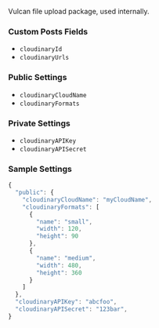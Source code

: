 Vulcan file upload package, used internally. 

### Custom Posts Fields

- `cloudinaryId`
- `cloudinaryUrls`

### Public Settings

- `cloudinaryCloudName`
- `cloudinaryFormats`

### Private Settings

- `cloudinaryAPIKey`
- `cloudinaryAPISecret`

### Sample Settings

```js
{
  "public": {
    "cloudinaryCloudName": "myCloudName",
    "cloudinaryFormats": [
      {
        "name": "small",
        "width": 120,
        "height": 90
      },
      {
        "name": "medium",
        "width": 480,
        "height": 360
      }
    ]
  },
  "cloudinaryAPIKey": "abcfoo",
  "cloudinaryAPISecret": "123bar",
}
```